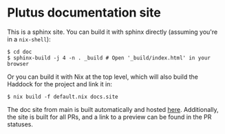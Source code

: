 # Plutus documentation site

This is a sphinx site. You can build it with sphinx directly (assuming you're in a `nix-shell`):

```
$ cd doc
$ sphinx-build -j 4 -n . _build # Open '_build/index.html' in your browser
```

Or you can build it with Nix at the top level, which will also build the Haddock for the project and link it in:

```
$ nix build -f default.nix docs.site
```

The doc site from main is built automatically and hosted [here](https://plutus-apps.readthedocs.io/en/latest).
Additionally, the site is built for all PRs, and a link to a preview can be found in the PR statuses.
